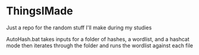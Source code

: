 # ThingsIMade
Just a repo for the random stuff I'll make during my studies

AutoHash.bat takes inputs for a folder of hashes, a wordlist, and a hashcat mode then iterates through the folder and runs the wordlist against each file
